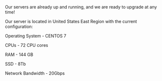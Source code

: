 Our servers are already up and running, and we are ready to upgrade at any time!

Our server is located in United States East Region with the current configuration:

Operating System - CENTOS 7

CPUs - 72 CPU cores

RAM - 144 GB

SSD - 8Tb

Network Bandwidth - 20Gbps
